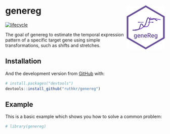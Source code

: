 
<!-- README.md is generated from README.Rmd. Please edit that file -->

# genereg <img src="dev/hexagon_logo/logo1.png" align="right" width="120"/>

<!-- badges: start -->

[![lifecycle](https://img.shields.io/badge/lifecycle-experimental-orange.svg)](https://www.tidyverse.org/lifecycle/#experimental)
<!-- badges: end -->

The goal of genereg to estimate the temporal expression pattern of a
specific target gene using simple transformations, such as shifts and
stretches.

## Installation

<!--
You can install the released version of genereg from [CRAN](https://CRAN.R-project.org) with:

``` r
install.packages("genereg")
```
-->

And the development version from [GitHub](https://github.com/) with:

``` r
# install.packages("devtools")
devtools::install_github("ruthkr/genereg")
```

## Example

This is a basic example which shows you how to solve a common problem:

``` r
# library(genereg)
```
